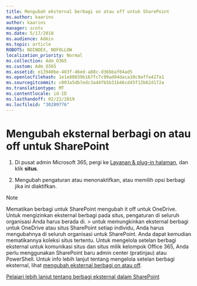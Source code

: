 ```yaml
---
title: Mengubah eksternal berbagi on atau off untuk SharePoint
ms.author: kaarins
author: kaarins
manager: scotv
ms.date: 5/17/2018
ms.audience: Admin
ms.topic: article
ROBOTS: NOINDEX, NOFOLLOW
localization_priority: Normal
ms.collection: Adm_O365
ms.custom: Adm_O365
ms.assetid: e13940be-483f-46ed-a88c-d36bbaf04ad5
ms.openlocfilehash: 1e1e80839b167fc7c99ad94daca10c9affa427a1
ms.sourcegitcommit: c003a5db7edc3a44fb5b31b46cd45f12b62d172a
ms.translationtype: MT
ms.contentlocale: id-ID
ms.lasthandoff: 02/22/2019
ms.locfileid: "30209776"
---
```

# <a name="turn-external-sharing-on-or-off-for-sharepoint"></a>Mengubah eksternal berbagi on atau off untuk SharePoint

1. Di pusat admin Microsoft 365, pergi ke [Layanan &amp; plug-in halaman](https://portal.office.com/adminportal/home#/Settings/ServicesAndAddIns), dan klik **situs**.
    
2. Mengubah pengaturan atau menonaktifkan, atau memilih opsi berbagi jika ini diaktifkan.
    
> [!NOTE]
> Mematikan berbagi untuk SharePoint mengubah it off untuk OneDrive. Untuk mengizinkan eksternal berbagi pada situs, pengaturan di seluruh organisasi Anda harus berada di. > untuk memungkinkan eksternal berbagi untuk OneDrive atau situs SharePoint setiap individu, Anda harus mengubahnya di seluruh organisasi untuk SharePoint. Anda dapat kemudian mematikannya koleksi situs tertentu. Untuk mengelola setelan berbagi eksternal untuk komunikasi situs dan situs milik kelompok Office 365, Anda perlu menggunakan SharePoint baru admin center (pratinjau) atau PowerShell. Untuk info lebih lanjut tentang mengelola setelan berbagi eksternal, lihat [mengubah eksternal berbagi on atau off](https://go.microsoft.com/fwlink/?linkid=866426). 
  
[Pelajari lebih lanjut tentang berbagi eksternal dalam SharePoint](https://go.microsoft.com/fwlink/?linkid=734908)
  

